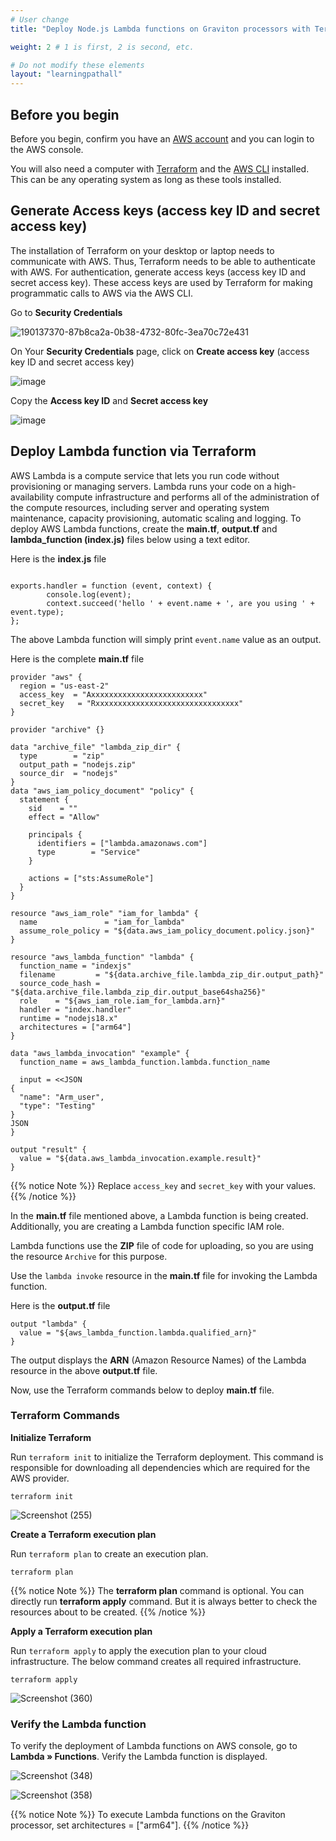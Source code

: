 ```yaml
---
# User change
title: "Deploy Node.js Lambda functions on Graviton processors with Terraform"

weight: 2 # 1 is first, 2 is second, etc.

# Do not modify these elements
layout: "learningpathall"
---
```


## Before you begin

Before you begin, confirm you have an [AWS account](https://portal.aws.amazon.com/billing/signup?nc2=h_ct&src=default&redirect_url=https%3A%2F%2Faws.amazon.com%2Fregistration-confirmation#/start) and you can login to the AWS console.

You will also need a computer with [Terraform](/install-tools/terraform/) and the [AWS CLI](/install-tools/aws-cli/) installed. This can be any operating system as long as these tools installed. 


## Generate Access keys (access key ID and secret access key)

The installation of Terraform on your desktop or laptop needs to communicate with AWS. Thus, Terraform needs to be able to authenticate with AWS. For authentication, generate access keys (access key ID and secret access key). These access keys are used by Terraform for making programmatic calls to AWS via the AWS CLI.
  
Go to **Security Credentials**
   
![190137370-87b8ca2a-0b38-4732-80fc-3ea70c72e431](https://user-images.githubusercontent.com/92315883/217728054-4259add4-5c40-4b69-9329-4252037a5afd.png)


On Your **Security Credentials** page, click on **Create access key** (access key ID and secret access key)
   
![image](https://user-images.githubusercontent.com/87687468/190137925-c725359a-cdab-468f-8195-8cce9c1be0ae.png)
   
Copy the **Access key ID** and **Secret access key**

![image](https://user-images.githubusercontent.com/87687468/190138349-7cc0007c-def1-48b7-ad1e-4ee5b97f4b90.png)

## Deploy Lambda function via Terraform

AWS Lambda is a compute service that lets you run code without provisioning or managing servers.
Lambda runs your code on a high-availability compute infrastructure and performs all of the administration of the compute resources, including server and operating system maintenance, capacity provisioning, automatic scaling and logging.
To deploy AWS Lambda functions, create the **main.tf**, **output.tf** and **lambda_function (index.js)** files below using a text editor.

Here is the **index.js** file

```console

exports.handler = function (event, context) {
        console.log(event);
        context.succeed('hello ' + event.name + ', are you using ' + event.type);
};

```

The above Lambda function will simply print `event.name` value as an output.

Here is the complete **main.tf** file

```console
provider "aws" {
  region = "us-east-2"
  access_key  = "Axxxxxxxxxxxxxxxxxxxxxxxxx"
  secret_key   = "Rxxxxxxxxxxxxxxxxxxxxxxxxxxxxxxxx"
}

provider "archive" {}

data "archive_file" "lambda_zip_dir" {
  type        = "zip"
  output_path = "nodejs.zip"
  source_dir  = "nodejs"
}
data "aws_iam_policy_document" "policy" {
  statement {
    sid    = ""
    effect = "Allow"

    principals {
      identifiers = ["lambda.amazonaws.com"]
      type        = "Service"
    }

    actions = ["sts:AssumeRole"]
  }
}

resource "aws_iam_role" "iam_for_lambda" {
  name               = "iam_for_lambda"
  assume_role_policy = "${data.aws_iam_policy_document.policy.json}"
}

resource "aws_lambda_function" "lambda" {
  function_name = "indexjs"
  filename         = "${data.archive_file.lambda_zip_dir.output_path}"
  source_code_hash = "${data.archive_file.lambda_zip_dir.output_base64sha256}"
  role    = "${aws_iam_role.iam_for_lambda.arn}"
  handler = "index.handler"
  runtime = "nodejs18.x"
  architectures = ["arm64"]
}

data "aws_lambda_invocation" "example" {
  function_name = aws_lambda_function.lambda.function_name

  input = <<JSON
{
  "name": "Arm_user",
  "type": "Testing"
}
JSON
}

output "result" {
  value = "${data.aws_lambda_invocation.example.result}"
}

```

{{% notice Note %}}
Replace `access_key` and `secret_key` with your values.
{{% /notice %}}


In the **main.tf** file mentioned above, a Lambda function is being created. Additionally, you are creating a Lambda function specific IAM role.

Lambda functions use the **ZIP** file of code for uploading, so you are using the resource `Archive` for this purpose. 

Use the `lambda invoke` resource in the **main.tf** file for invoking the Lambda function.


Here is the **output.tf** file

```console
output "lambda" {
  value = "${aws_lambda_function.lambda.qualified_arn}"
}

```
The output displays the **ARN** (Amazon Resource Names) of the Lambda resource in the above **output.tf** file. 

Now, use the Terraform commands below to deploy **main.tf** file.


### Terraform Commands

**Initialize Terraform**

Run `terraform init` to initialize the Terraform deployment. This command is responsible for downloading all dependencies which are required for the AWS provider.

```console
terraform init
```
    
![Screenshot (255)](https://user-images.githubusercontent.com/92315883/209255228-8c8b1b17-ce55-4c7d-9916-6c15918fc82e.png)


**Create a Terraform execution plan**

Run `terraform plan` to create an execution plan.

```console
terraform plan
```

{{% notice Note %}}
The **terraform plan** command is optional. You can directly run **terraform apply** command. But it is always better to check the resources about to be created.
{{% /notice %}}

**Apply a Terraform execution plan**

Run `terraform apply` to apply the execution plan to your cloud infrastructure. The below command creates all required infrastructure.

```console
terraform apply
```      

![Screenshot (360)](https://user-images.githubusercontent.com/92315883/216524630-0e24329d-5278-4dd2-9bfc-3e314842d4b6.png)


### Verify the Lambda function

To verify the deployment of Lambda functions on AWS console, go to **Lambda » Functions**. Verify the Lambda function is displayed.

![Screenshot (348)](https://user-images.githubusercontent.com/92315883/216253082-792bc564-dbb1-46ec-a3ba-e3220f31dd2d.jpg)

![Screenshot (358)](https://user-images.githubusercontent.com/92315883/216524063-a3d36a0a-9b42-44c5-a5b6-a0c90a3725d3.png)

{{% notice Note %}}
To execute Lambda functions on the Graviton processor, set architectures = ["arm64"].
{{% /notice %}}

